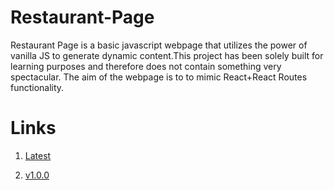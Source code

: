 # Restaurant-Page

Restaurant Page is a basic javascript webpage that utilizes the power of vanilla JS to generate dynamic content.This project has been solely built for learning purposes and therefore does not contain something very spectacular. The aim of the webpage is to to mimic React+React Routes functionality.

# Links

1. [Latest](https://prince-thind.github.io/restaurant-page/latest)

2. [v1.0.0](https://prince-thind.github.io/restaurant-page/v1.0.0)
